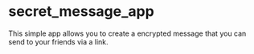 # secret_message_app
This simple app allows you to create a encrypted message that you can send to your friends via a link.


